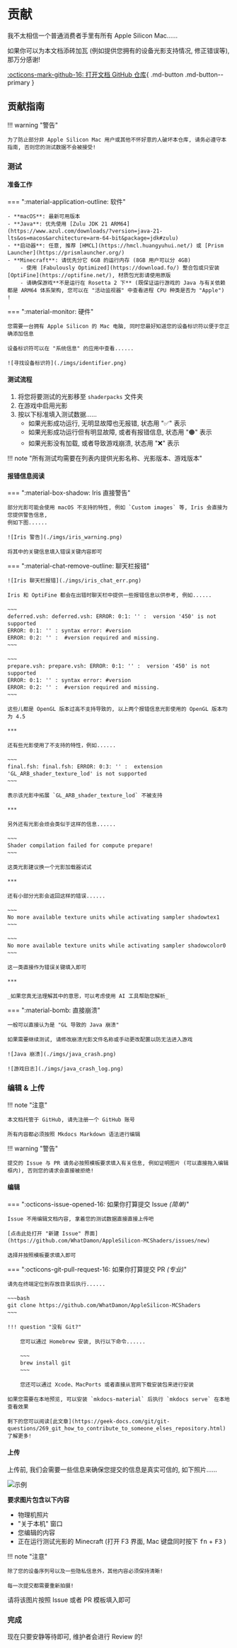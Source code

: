 # 贡献

我不太相信一个普通消费者手里有所有 Apple Silicon Mac......

如果你可以为本文档添砖加瓦 (例如提供您拥有的设备光影支持情况, 修正错误等), 那万分感谢!

[:octicons-mark-github-16: 打开文档 GitHub 仓库](https://github.com/WhatDamon/AppleSilicon-MCShaders){ .md-button .md-button--primary }

## 贡献指南

!!! warning "警告"

    为了防止部分非 Apple Silicon Mac 用户或其他不怀好意的人破坏本仓库, 请务必遵守本指南, 否则您的测试数据不会被接受!

### 测试

#### 准备工作

=== ":material-application-outline: 软件"

    - **macOS**: 最新可用版本
    - **Java**: 优先使用 [Zulu JDK 21 ARM64](https://www.azul.com/downloads/?version=java-21-lts&os=macos&architecture=arm-64-bit&package=jdk#zulu)
    - **启动器**: 任意, 推荐 [HMCL](https://hmcl.huangyuhui.net/) 或 [Prism Launcher](https://prismlauncher.org/)
    - **Minecraft**: 请优先分它 6GB 的运行内存 (8GB 用户可以分 4GB)
        - 使用 [Fabulously Optimized](https://download.fo/) 整合包或只安装 [OptiFine](https://optifine.net/), 材质包光影请使用原版
        - 请确保游戏**不是运行在 Rosetta 2 下** (既保证运行游戏的 Java 与有关依赖都是 ARM64 体系架构, 您可以在 "活动监视器" 中查看进程 CPU 种类是否为 "Apple") !

=== ":material-monitor: 硬件"

    您需要一台拥有 Apple Silicon 的 Mac 电脑, 同时您最好知道您的设备标识符以便于您正确添加信息

    设备标识符可以在 "系统信息" 的应用中查看......

    ![寻找设备标识符](./imgs/identifier.png)

#### 测试流程

1. 将您将要测试的光影移至 `shaderpacks` 文件夹
2. 在游戏中启用光影
3. 按以下标准填入测试数据......
    - 如果光影成功运行, 无明显故障也无报错, 状态用 "✅" 表示
    - 如果光影成功运行但有明显故障, 或者有报错信息, 状态用 "🟠" 表示
    - 如果光影没有加载, 或者导致游戏崩溃, 状态用 "❌" 表示

!!! note "所有测试均需要在列表内提供光影名称、光影版本、游戏版本"

#### 报错信息阅读

=== ":material-box-shadow: Iris 直接警告"

    部分光影可能会使用 macOS 不支持的特性, 例如 `Custom images` 等, Iris 会直接为您提供警告信息,
    例如下图......

    ![Iris 警告](./imgs/iris_warning.png)

    将其中的关键信息填入错误关键内容即可

=== ":material-chat-remove-outline: 聊天栏报错"

    ![Iris 聊天栏报错](./imgs/iris_chat_err.png)

    Iris 和 OptiFine 都会在出错时聊天栏中提供一些报错信息以供参考, 例如......

    ~~~
    deferred.vsh: deferred.vsh: ERROR: 0:1: '' :  version '450' is not supported
    ERROR: 0:1: '' : syntax error: #version
    ERROR: 0:2: '' :  #version required and missing.
    ~~~

    ~~~
    prepare.vsh: prepare.vsh: ERROR: 0:1: '' :  version '450' is not supported
    ERROR: 0:1: '' : syntax error: #version
    ERROR: 0:2: '' :  #version required and missing.
    ~~~

    这些儿都是 OpenGL 版本过高不支持导致的, 以上两个报错信息光影使用的 OpenGL 版本均为 4.5

    ***

    还有些光影使用了不支持的特性，例如......

    ~~~
    final.fsh: final.fsh: ERROR: 0:3: '' :  extension 'GL_ARB_shader_texture_lod' is not supported
    ~~~

    表示该光影中拓展 `GL_ARB_shader_texture_lod` 不被支持

    ***

    另外还有光影会烦会类似于这样的信息......

    ~~~
    Shader compilation failed for compute prepare!
    ~~~

    这类光影建议换一个光影加载器试试

    ***

    还有小部分光影会返回这样的错误......

    ~~~
    No more available texture units while activating sampler shadowtex1
    ~~~

    ~~~
    No more available texture units while activating sampler shadowcolor0
    ~~~

    这一类直接作为错误关键填入即可

    ***

    _如果您真无法理解其中的意思，可以考虑使用 AI 工具帮助您解析_


=== ":material-bomb: 直接崩溃"

    一般可以直接认为是 "GL 导致的 Java 崩溃"

    如果需要继续测试, 请修改崩溃光影文件名称或手动更改配置以防无法进入游戏

    ![Java 崩溃](./imgs/java_crash.png)

    ![游戏日志](./imgs/java_crash_log.png)

### 编辑 & 上传

!!! note "注意"
    
    本文档托管于 GitHub, 请先注册一个 GitHub 账号

    所有内容都必须按照 Mkdocs Markdown 语法进行编辑

!!! warning "警告"

    提交的 Issue 与 PR 请务必按照模板要求填入有关信息, 例如证明图片 (可以直接拖入编辑框内), 否则您的请求会直接被拒绝!

#### 编辑

=== ":octicons-issue-opened-16: 如果你打算提交 Issue *(简单)*"

    Issue 不用编辑文档内容, 拿着您的测试数据直接直接上传吧
    
    [点击此处打开 "新建 Issue" 界面](https://github.com/WhatDamon/AppleSilicon-MCShaders/issues/new)

    选择并按照模板要求填入即可

=== ":octicons-git-pull-request-16: 如果你打算提交 PR *(专业)*"

    请先在终端定位到存放目录后执行......

    ~~~bash
    git clone https://github.com/WhatDamon/AppleSilicon-MCShaders
    ~~~

    !!! question "没有 Git?"

        您可以通过 Homebrew 安装, 执行以下命令......

        ~~~
        brew install git
        ~~~

        您还可以通过 Xcode、MacPorts 或者直接从官网下载安装包来进行安装

    如果您需要在本地预览, 可以安装 `mkdocs-material` 后执行 `mkdocs serve` 在本地查看效果

    剩下的您可以阅读[此文章](https://geek-docs.com/git/git-questions/269_git_how_to_contribute_to_someone_elses_repository.html)了解更多!

#### 上传

上传前, 我们会需要一些信息来确保您提交的信息是真实可信的, 如下照片......

![示例](./imgs/shot_example.jpg)

__要求图片包含以下内容__

- 物理机照片
- "关于本机" 窗口
- 您编辑的内容
- 正在运行测试光影的 Minecraft (打开 F3 界面, Mac 键盘同时按下 <kbd>fn</kbd> + <kbd>F3</kbd> )

!!! note "注意"

    除了您的设备序列号以及一些隐私信息外，其他内容必须保持清晰!
    
    每一次提交都需要重新拍摄!

请将该图片按照 Issue 或者 PR 模板填入即可

### 完成

现在只要安静等待即可, 维护者会进行 Review 的!